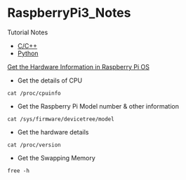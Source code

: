 # RaspberryPi3_Notes
Tutorial Notes
- [C/C++](DevWithC.md)
- [Python](DevWithPython.md)

[Get the Hardware Information in Raspberry Pi OS](https://www.geeksforgeeks.org/how-to-find-all-the-hardware-information-in-raspberry-pi-os/)
- Get the details of CPU
```
cat /proc/cpuinfo
```
- Get the Raspberry Pi Model number & other information
```
cat /sys/firmware/devicetree/model
```
- Get the hardware details
```
cat /proc/version
```
- Get the Swapping Memory
```
free -h
```
